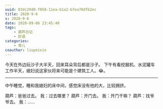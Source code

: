 ```yaml
---
uuid: 03dc29d0-f058-11ea-b1a2-b7ea70dfb2ec
title: 2020-9-6
s: 2020-9-6
date: 2020-09-06 23:45:40
tags:
	- 葫芦日记
	- 妙语
categories:
	- 育儿
coauthor: liupeixin
---
```




今天在外边玩沙子大半天，回来耳朵背后都是沙子。
下午有看挖掘机、水泥罐车工作半天，媳妇说这家伙将来可能是个建筑工人。😂。

---



中午睡觉，睡和我媳妇的床中间，感觉床没有他的大，比较拥挤。

葫芦：爸爸过去。
我：过去哪里？
葫芦：开门去。
我：开门干嘛？
葫芦：找爷爷去。
我：......

